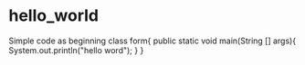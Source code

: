 # hello_world
Simple code as beginning
class form{
public static void main(String [] args){
System.out.println("hello word");
}
}
